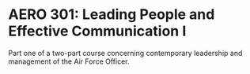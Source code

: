 # AERO 301: Leading People and Effective Communication I

Part one of a two-part course concerning contemporary leadership and management of the Air Force Officer.